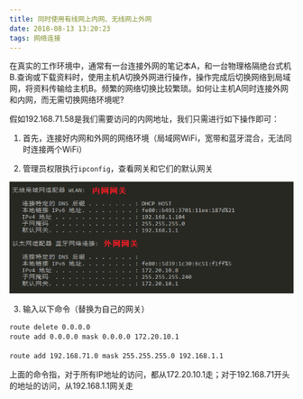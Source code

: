 ```yaml
---
title: 同时使用有线网上内网、无线网上外网
date: 2018-08-13 13:20:23
tags: 网络连接
---
```


在真实的工作环境中，通常有一台连接外网的笔记本A，和一台物理格隔绝台式机B.查询或下载资料时，使用主机A切换外网进行操作，操作完成后切换网络到局域网，将资料传输给主机B。频繁的网络切换比较繁琐。如何让主机A同时连接外网和内网，而无需切换网络环境呢?

假如192.168.71.58是我们需要访问的内网地址，我们只需进行如下操作即可：

1. 首先，连接好内网和外网的网络环境（局域网WiFi，宽带和蓝牙混合，无法同时连接两个WiFi）

2. 管理员权限执行`ipconfig`，查看网关和它们的默认网关

![img](/images/20180813001.png)

3. 输入以下命令（替换为自己的网关）

```bash
route delete 0.0.0.0
route add 0.0.0.0 mask 0.0.0.0 172.20.10.1

route add 192.168.71.0 mask 255.255.255.0 192.168.1.1
```

上面的命令指，对于所有IP地址的访问，都从172.20.10.1走；对于192.168.71开头的地址的访问，从192.168.1.1网关走

